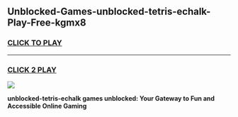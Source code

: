 
## Unblocked-Games-unblocked-tetris-echalk-Play-Free-kgmx8
<h3>
<a href="https://premium76.site?title=unblocked-tetris-echalk&ref=10A">CLICK TO PLAY</a></h3>
<hr>

<h3>
<a href="https://premium76.site?title=unblocked-tetris-echalk&ref=10A">CLICK 2 PLAY</a>
  
</h3>

<a href="https://premium76.site?title=unblocked-tetris-echalk&ref=10A"><img src="https://clearcache.store/games.png"></a>


**unblocked-tetris-echalk games unblocked: Your Gateway to Fun and Accessible Online Gaming**
